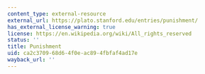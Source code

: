 ```yaml
---
content_type: external-resource
external_url: https://plato.stanford.edu/entries/punishment/
has_external_license_warning: true
license: https://en.wikipedia.org/wiki/All_rights_reserved
status: ''
title: Punishment
uid: ca2c3709-68d6-4f0e-ac89-4fbfaf4ad17e
wayback_url: ''
---
```

